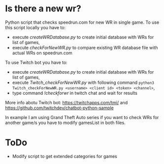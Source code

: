 # Is there a new wr?
Python script that checks speedrun.com for new WR in single game.
To use this script locally you have to:
- execute *createWRDatabase.py* to create initial database with WRs for list of games,
- execute *checkForNewWR.py* to compare existing WR database file with actual WRs on speedrun.com

To use Twitch bot you have to:
- execute *createWRDatabase.py* to create initial database with WRs for list of games,
- execute *Twitch_checkForNewWR.py* with following command `python3 Twitch_checkForNewWR.py <username> <client id> <token> <channel>`,
- type command *!checkforwr* in twitch chat and wait for results

More info abotu Twitch bot: https://twitchapps.com/tmi/ and https://github.com/twitchdev/chatbot-python-sample

In example I am using Grand Theft Auto series if you want to check WRs for another game/s you have to modify gamesList in both files.


# ToDo
- Modify script to get extended categories for games
